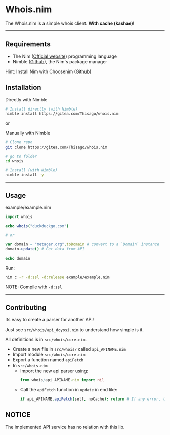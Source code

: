 <!--
  :Author: Thiago Navarro
  :Email: thiago@oxyoy.com

  **Created at:** 06/09/2021 12:05:16 Wednesday
  **Modified at:** 06/09/2021 04:00:44 PM Wednesday

  ------------------------------------------------------------------------------

  readme
  ------------------------------------------------------------------------------
-->

<!-- Hello! Thanks for interest in my lib! :) -->

# Whois.nim

The Whois.nim is a simple whois client.
**With cache (kashae)!**

---

## Requirements

- The Nim ([Official website](https://nim-lang.org/)) programming language
- Nimble ([Github](https://github.com/nim-lang/nimble)), the Nim`s package manager

Hint: Install Nim with Choosenim ([Github](https://github.com/dom96/choosenim))

## Installation

Directly with Nimble

```bash
# Install directly (with Nimble)
nimble install https://gitea.com/Thisago/whois.nim
```

or

Manually with Nimble

```bash
# Clone repo
git clone https://gitea.com/Thisago/whois.nim

# go to folder
cd whois

# Install (with Nimble)
nimble install -y
```

---

## Usage

example/example.nim
```nim
import whois

echo whois("duckduckgo.com")

# or

var domain = "metager.org".toDomain # convert to a `Domain` instance
domain.update() # Get data from API

echo domain
```

Run:
```bash
nim c -r -d:ssl -d:release example/example.nim
```

NOTE: Compile with `-d:ssl`

---

## Contributing

Its easy to create a parser for another API!

Just see `src/whois/api_doyosi.nim` to understand how simple is it.

All definitions is in `src/whois/core.nim`.

- Create a new file in `src/whois/` called `api_APINAME.nim`
- Import module `src/whois/core.nim`
- Export a function named `apiFetch`
- In `src/whois.nim`
  - Import the new api parser using:
    ```nim
    from whois/api_APINAME.nim import nil
    ```
  - Call the `apiFetch` function in `update` in end like:
    ```nim
    if api_APINAME.apiFetch(self, noCache): return # If any error, try next API
    ```

## NOTICE

The implemented API service has no relation with this lib.
